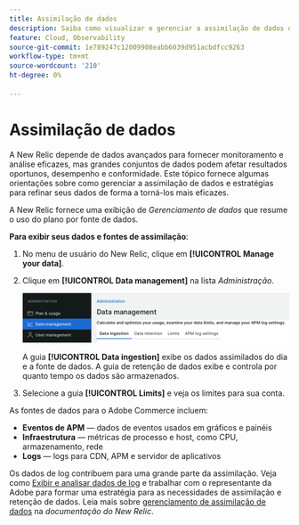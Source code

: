 ```yaml
---
title: Assimilação de dados
description: Saiba como visualizar e gerenciar a assimilação de dados do Commerce no New Relic.
feature: Cloud, Observability
source-git-commit: 1e789247c12009908eabb6039d951acbdfcc9263
workflow-type: tm+mt
source-wordcount: '210'
ht-degree: 0%

---
```


# Assimilação de dados

A New Relic depende de dados avançados para fornecer monitoramento e análise eficazes, mas grandes conjuntos de dados podem afetar resultados oportunos, desempenho e conformidade. Este tópico fornece algumas orientações sobre como gerenciar a assimilação de dados e estratégias para refinar seus dados de forma a torná-los mais eficazes.

A New Relic fornece uma exibição de _Gerenciamento de dados_ que resume o uso do plano por fonte de dados.

**Para exibir seus dados e fontes de assimilação**:

1. No menu de usuário do New Relic, clique em **[!UICONTROL Manage your data]**.
1. Clique em **[!UICONTROL Data management]** na lista _Administração_.

   ![Gerenciamento de dados](../../assets/new-relic/data-ingestion.png)

   A guia **[!UICONTROL Data ingestion]** exibe os dados assimilados do dia e a fonte de dados.
A guia de retenção de dados exibe e controla por quanto tempo os dados são armazenados.

1. Selecione a guia **[!UICONTROL Limits]** e veja os limites para sua conta.

As fontes de dados para o Adobe Commerce incluem:

- **Eventos de APM** — dados de eventos usados em gráficos e painéis
- **Infraestrutura** — métricas de processo e host, como CPU, armazenamento, rede
- **Logs** — logs para CDN, APM e servidor de aplicativos

Os dados de log contribuem para uma grande parte da assimilação. Veja como [Exibir e analisar dados de log](log-management.md#view-and-analyze-log-data) e trabalhar com o representante da Adobe para formar uma estratégia para as necessidades de assimilação e retenção de dados. Leia mais sobre [gerenciamento de assimilação de dados](https://docs.newrelic.com/docs/data-apis/manage-data/manage-data-coming-new-relic/) na _documentação do New Relic_.
